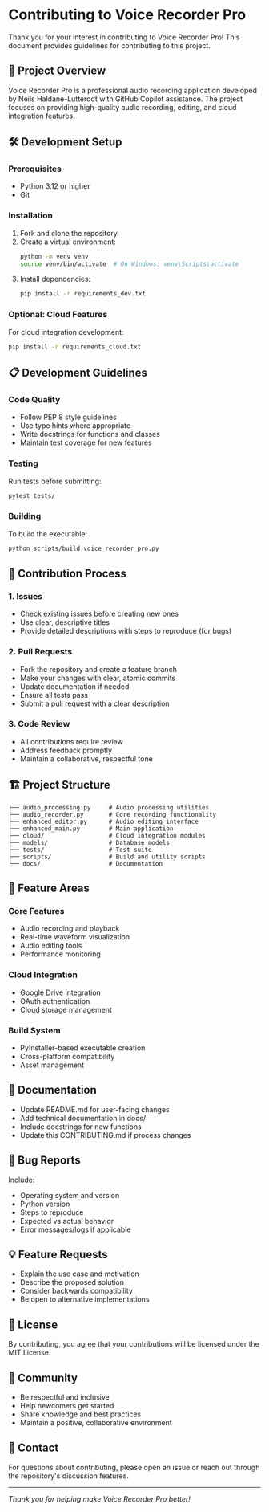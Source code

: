 # Contributing to Voice Recorder Pro

Thank you for your interest in contributing to Voice Recorder Pro! This document provides guidelines for contributing to this project.

## 🎯 Project Overview

Voice Recorder Pro is a professional audio recording application developed by Neils Haldane-Lutterodt with GitHub Copilot assistance. The project focuses on providing high-quality audio recording, editing, and cloud integration features.

## 🛠️ Development Setup

### Prerequisites
- Python 3.12 or higher
- Git

### Installation
1. Fork and clone the repository
2. Create a virtual environment:
   ```bash
   python -m venv venv
   source venv/bin/activate  # On Windows: venv\Scripts\activate
   ```
3. Install dependencies:
   ```bash
   pip install -r requirements_dev.txt
   ```

### Optional: Cloud Features
For cloud integration development:
```bash
pip install -r requirements_cloud.txt
```

## 📋 Development Guidelines

### Code Quality
- Follow PEP 8 style guidelines
- Use type hints where appropriate
- Write docstrings for functions and classes
- Maintain test coverage for new features

### Testing
Run tests before submitting:
```bash
pytest tests/
```

### Building
To build the executable:
```bash
python scripts/build_voice_recorder_pro.py
```

## 🚀 Contribution Process

### 1. Issues
- Check existing issues before creating new ones
- Use clear, descriptive titles
- Provide detailed descriptions with steps to reproduce (for bugs)

### 2. Pull Requests
- Fork the repository and create a feature branch
- Make your changes with clear, atomic commits
- Update documentation if needed
- Ensure all tests pass
- Submit a pull request with a clear description

### 3. Code Review
- All contributions require review
- Address feedback promptly
- Maintain a collaborative, respectful tone

## 🏗️ Project Structure

```
├── audio_processing.py     # Audio processing utilities
├── audio_recorder.py       # Core recording functionality
├── enhanced_editor.py      # Audio editing interface
├── enhanced_main.py        # Main application
├── cloud/                  # Cloud integration modules
├── models/                 # Database models
├── tests/                  # Test suite
├── scripts/                # Build and utility scripts
└── docs/                   # Documentation
```

## 🔧 Feature Areas

### Core Features
- Audio recording and playback
- Real-time waveform visualization
- Audio editing tools
- Performance monitoring

### Cloud Integration
- Google Drive integration
- OAuth authentication
- Cloud storage management

### Build System
- PyInstaller-based executable creation
- Cross-platform compatibility
- Asset management

## 📝 Documentation

- Update README.md for user-facing changes
- Add technical documentation in docs/
- Include docstrings for new functions
- Update this CONTRIBUTING.md if process changes

## 🐛 Bug Reports

Include:
- Operating system and version
- Python version
- Steps to reproduce
- Expected vs actual behavior
- Error messages/logs if applicable

## 💡 Feature Requests

- Explain the use case and motivation
- Describe the proposed solution
- Consider backwards compatibility
- Be open to alternative implementations

## 📄 License

By contributing, you agree that your contributions will be licensed under the MIT License.

## 🤝 Community

- Be respectful and inclusive
- Help newcomers get started
- Share knowledge and best practices
- Maintain a positive, collaborative environment

## 📧 Contact

For questions about contributing, please open an issue or reach out through the repository's discussion features.

---

*Thank you for helping make Voice Recorder Pro better!*

